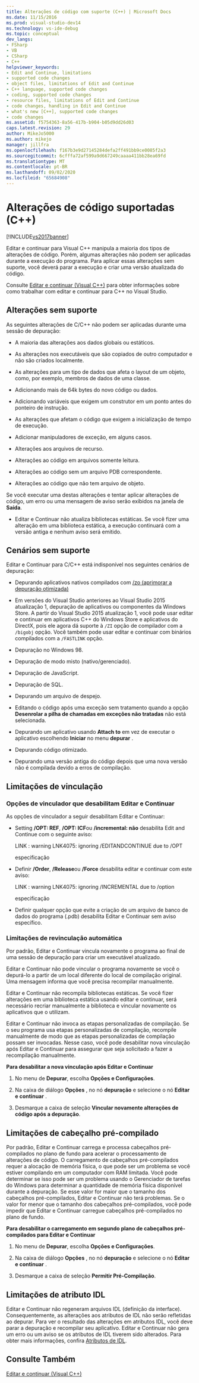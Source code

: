 ```yaml
---
title: Alterações de código com suporte (C++) | Microsoft Docs
ms.date: 11/15/2016
ms.prod: visual-studio-dev14
ms.technology: vs-ide-debug
ms.topic: conceptual
dev_langs:
- FSharp
- VB
- CSharp
- C++
helpviewer_keywords:
- Edit and Continue, limitations
- supported code changes
- object files, limitations of Edit and Continue
- C++ language, supported code changes
- coding, supported code changes
- resource files, limitations of Edit and Continue
- code changes, handling in Edit and Continue
- what's new [C++], supported code changes
- code changes
ms.assetid: f5754363-8a56-417b-b904-b05d9dd26d03
caps.latest.revision: 29
author: MikeJo5000
ms.author: mikejo
manager: jillfra
ms.openlocfilehash: f167b3e9d27145284defa2ff491bb9ce0085f2a3
ms.sourcegitcommit: 6cfffa72af599a9d667249caaaa411bb28ea69fd
ms.translationtype: MT
ms.contentlocale: pt-BR
ms.lasthandoff: 09/02/2020
ms.locfileid: "65684908"
---
```

# <a name="supported-code-changes-c"></a>Alterações de código suportadas (C++)
[!INCLUDE[vs2017banner](../includes/vs2017banner.md)]

Editar e continuar para Visual C++ manipula a maioria dos tipos de alterações de código. Porém, algumas alterações não podem ser aplicadas durante a execução do programa. Para aplicar essas alterações sem suporte, você deverá parar a execução e criar uma versão atualizada do código.  
  
 Consulte [Editar e continuar (Visual C++)](../debugger/edit-and-continue-visual-cpp.md) para obter informações sobre como trabalhar com editar e continuar para C++ no Visual Studio.  
  
## <a name="unsupported-changes"></a><a name="BKMK_Unsupported_changes"></a> Alterações sem suporte  

As seguintes alterações de C/C++ não podem ser aplicadas durante uma sessão de depuração:  
  
- A maioria das alterações aos dados globais ou estáticos.  
  
- As alterações nos executáveis que são copiados de outro computador e não são criados localmente.  
  
- As alterações para um tipo de dados que afeta o layout de um objeto, como, por exemplo, membros de dados de uma classe.  
  
- Adicionando mais de 64k bytes do novo código ou dados.  
  
- Adicionando variáveis que exigem um construtor em um ponto antes do ponteiro de instrução.  
  
- As alterações que afetam o código que exigem a inicialização de tempo de execução.  
  
- Adicionar manipuladores de exceção, em alguns casos.  
  
- Alterações aos arquivos de recurso.  
  
- Alterações ao código em arquivos somente leitura.  
  
- Alterações ao código sem um arquivo PDB correspondente.  
  
- Alterações ao código que não tem arquivo de objeto.  
  
Se você executar uma destas alterações e tentar aplicar alterações de código, um erro ou uma mensagem de aviso serão exibidos na janela de **Saída**.  
  
- Editar e Continuar não atualiza bibliotecas estáticas. Se você fizer uma alteração em uma biblioteca estática, a execução continuará com a versão antiga e nenhum aviso será emitido.  
  
## <a name="unsupported-scenarios"></a><a name="BKMK_Unsupported_scenarios"></a> Cenários sem suporte  
 Editar e Continuar para C/C++ está indisponível nos seguintes cenários de depuração:  
  
- Depurando aplicativos nativos compilados com [/zo (aprimorar a depuração otimizada)](https://msdn.microsoft.com/library/eea8d89a-7fe0-4fe1-86b2-7689bbebbd7f)  
  
- Em versões do Visual Studio anteriores ao Visual Studio 2015 atualização 1, depuração de aplicativos ou componentes da Windows Store. A partir do Visual Studio 2015 atualização 1, você pode usar editar e continuar em aplicativos C++ do Windows Store e aplicativos do DirectX, pois ele agora dá suporte à `/ZI` opção de compilador com a  `/bigobj` opção. Você também pode usar editar e continuar com binários compilados com a `/FASTLINK` opção.  
  
- Depuração no Windows 98.  
  
- Depuração de modo misto (nativo/gerenciado).  
  
- Depuração de JavaScript.  
  
- Depuração de SQL.  
  
- Depurando um arquivo de despejo.  
  
- Editando o código após uma exceção sem tratamento quando a opção **Desenrolar a pilha de chamadas em exceções não tratadas** não está selecionada.  
  
- Depurando um aplicativo usando **Attach to** em vez de executar o aplicativo escolhendo **Iniciar** no menu **depurar** .  
  
- Depurando código otimizado.  
  
- Depurando uma versão antiga do código depois que uma nova versão não é compilada devido a erros de compilação.  
  
## <a name="linking-limitations"></a><a name="BKMK_Linking_limitations"></a> Limitações de vinculação  
  
### <a name="linker-options-that-disable-edit-and-continue"></a><a name="BKMK_Linker_options_that_disable_Edit_and_Continue"></a> Opções de vinculador que desabilitam Editar e Continuar  
 As opções de vinculador a seguir desabilitam Editar e Continuar:  
  
- Setting **/OPT: REF**, **/OPT: ICF**ou **/incremental: não** desabilita Edit and Continue com o seguinte aviso:  
  
     LINK : warning LNK4075: ignoring /EDITANDCONTINUE due to /OPT  
  
     especificação  
  
- Definir **/Order**, **/Release**ou **/Force** desabilita editar e continuar com este aviso:  
  
     LINK : warning LNK4075: ignoring /INCREMENTAL due to /option  
  
     especificação  
  
- Definir qualquer opção que evite a criação de um arquivo de banco de dados do programa (.pdb) desabilita Editar e Continuar sem aviso específico.  
  
### <a name="auto-relinking-limitations"></a><a name="BKMK_Auto_relinking_limitations"></a> Limitações de revinculação automática  
 Por padrão, Editar e Continuar vincula novamente o programa ao final de uma sessão de depuração para criar um executável atualizado.  
  
 Editar e Continuar não pode vincular o programa novamente se você o depurá-lo a partir de um local diferente do local de compilação original. Uma mensagem informa que você precisa recompilar manualmente.  
  
 Editar e Continuar não recompila bibliotecas estáticas. Se você fizer alterações em uma biblioteca estática usando editar e continuar, será necessário recriar manualmente a biblioteca e vincular novamente os aplicativos que o utilizam.  
  
 Editar e Continuar não invoca as etapas personalizadas de compilação. Se o seu programa usa etapas personalizadas de compilação, recompile manualmente de modo que as etapas personalizadas de compilação possam ser invocadas. Nesse caso, você pode desabilitar nova vinculação após Editar e Continuar para assegurar que seja solicitado a fazer a recompilação manualmente.  
  
 **Para desabilitar a nova vinculação após Editar e Continuar**  
  
1. No menu de **Depurar**, escolha **Opções e Configurações**.  
  
2. Na caixa de diálogo **Opções** , no nó **depuração** e selecione o nó **Editar e continuar** .  
  
3. Desmarque a caixa de seleção **Vincular novamente alterações de código após a depuração**.  
  
## <a name="precompiled-header-limitations"></a><a name="BKMK_Precompiled_Header_Limitations"></a> Limitações de cabeçalho pré-compilado  
 Por padrão, Editar e Continuar carrega e processa cabeçalhos pré-compilados no plano de fundo para acelerar o processamento de alterações de código. O carregamento de cabeçalhos pré-compilados requer a alocação de memória física, o que pode ser um problema se você estiver compilando em um computador com RAM limitada. Você pode determinar se isso pode ser um problema usando o Gerenciador de tarefas do Windows para determinar a quantidade de memória física disponível durante a depuração. Se esse valor for maior que o tamanho dos cabeçalhos pré-compilados, Editar e Continuar não terá problemas. Se o valor for menor que o tamanho dos cabeçalhos pré-compilados, você pode impedir que Editar e Continuar carregue cabeçalhos pré-compilados no plano de fundo.  
  
 **Para desabilitar o carregamento em segundo plano de cabeçalhos pré-compilados para Editar e Continuar**  
  
1. No menu de **Depurar**, escolha **Opções e Configurações**.  
  
2. Na caixa de diálogo **Opções** , no nó **depuração** e selecione o nó **Editar e continuar** .  
  
3. Desmarque a caixa de seleção **Permitir Pré-Compilação**.  
  
## <a name="idl-attribute-limitations"></a><a name="BKMK_IDL_Attribute_Limitations"></a> Limitações de atributo IDL  
 Editar e Continuar não regeneram arquivos IDL (definição da interface). Consequentemente, as alterações aos atributos de IDL não serão refletidas ao depurar. Para ver o resultado das alterações em atributos IDL, você deve parar a depuração e recompilar seu aplicativo. Editar e Continuar não gera um erro ou um aviso se os atributos de IDL tiverem sido alterados. Para obter mais informações, confira [Atributos de IDL](https://msdn.microsoft.com/library/04c596f4-c97b-4952-8053-316678b1d0b6).  
  
## <a name="see-also"></a>Consulte Também  
 [Editar e continuar (Visual C++)](../debugger/edit-and-continue-visual-cpp.md)
